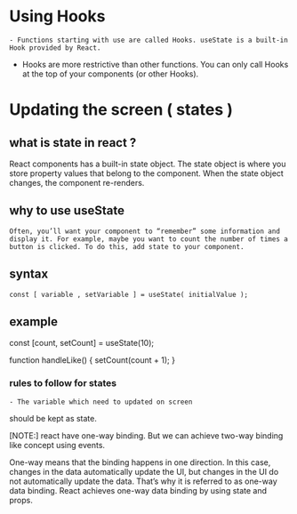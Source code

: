 # Using Hooks

	- Functions starting with use are called Hooks. useState is a built-in Hook provided by React.
 - Hooks are more restrictive than other functions. You can only call Hooks at the top of your components (or other Hooks). 

# Updating the screen ( states )

## what is state in react ?

React components has a built-in state object.
The state object is where you store property values that belong to the component.
When the state object changes, the component re-renders.

## why to use useState

	Often, you’ll want your component to “remember” some information and display it. For example, maybe you want to count the number of times a button is clicked. To do this, add state to your component.

## syntax

	const [ variable , setVariable ] = useState( initialValue );

## example

const [count, setCount] = useState(10);

function handleLike() {
    setCount(count + 1);
}

### rules to follow for states

	- The variable which need to updated on screen
 should be kept as state.

[NOTE:] react have one-way binding.
  But we can achieve two-way binding like concept using
  events.

One-way means that the binding happens in one direction. In this case, changes in the data automatically update the UI, but changes in the UI do not automatically update the data. That’s why it is referred to as one-way data binding. React achieves one-way data binding by using state and props.
